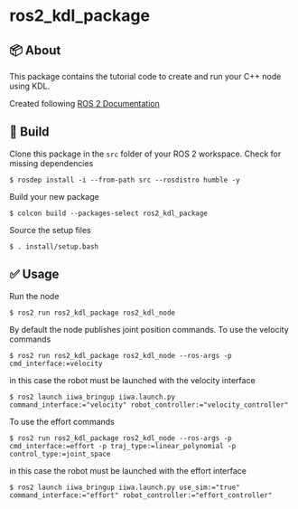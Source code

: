 # ros2_kdl_package

## :package: About

This package contains the tutorial code to create and run your C++ node using KDL.

Created following [ROS 2 Documentation](https://docs.ros.org/en/humble/Tutorials/Beginner-Client-Libraries/Custom-ROS2-Interfaces.html)

## :hammer: Build
Clone this package in the `src` folder of your ROS 2 workspace. Check for missing dependencies
```
$ rosdep install -i --from-path src --rosdistro humble -y
```
Build your new package
```
$ colcon build --packages-select ros2_kdl_package
```
Source the setup files
```
$ . install/setup.bash
```

## :white_check_mark: Usage
Run the node
```
$ ros2 run ros2_kdl_package ros2_kdl_node
```

By default the node publishes joint position commands. To use the velocity commands 
```
$ ros2 run ros2_kdl_package ros2_kdl_node --ros-args -p cmd_interface:=velocity
```
in this case the robot must be launched with the velocity interface
```
$ ros2 launch iiwa_bringup iiwa.launch.py command_interface:="velocity" robot_controller:="velocity_controller"
```

To use the effort commands 
```
$ ros2 run ros2_kdl_package ros2_kdl_node --ros-args -p cmd_interface:=effort -p traj_type:=linear_polynomial -p control_type:=joint_space
```
in this case the robot must be launched with the effort interface
```
$ ros2 launch iiwa_bringup iiwa.launch.py use_sim:="true" command_interface:="effort" robot_controller:="effort_controller"
```
